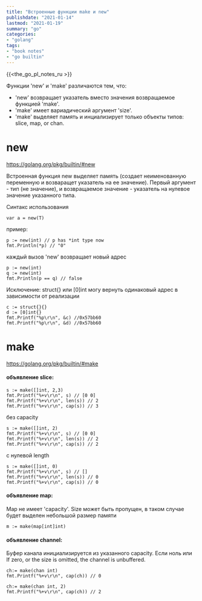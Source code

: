 ```yaml
---
title: "Встроенные функции make и new"
publishdate: "2021-01-14"
lastmod: "2021-01-19"
summary: "go"
categories:
- "golang"
tags:
- "book notes"
- "go builtin"
---
```


{{<the_go_pl_notes_ru >}}

Функции 'new' и 'make' различаются тем, что:
- 'new' возвращает указатель вместо значения возвращаемое функцией 'make'.
- 'make' имеет вариадический аргумент 'size'.
- 'make' выделяет память и инциализирует только объекты типов: slice, map, or chan.

# new

https://golang.org/pkg/builtin/#new

Встроенная функция new выделяет память (создает неименованную переменную и возваращет указатель на ее значение). Первый аргумент - тип (не значение), и возвращаемое значение - указатель на нулевое значение указанного типа.

Синтакс использования
```
var a = new(T)
```
пример:
```
p := new(int) // p has *int type now
fmt.Println(*p) // "0"
```
каждый вызов 'new' возвращает новый адрес
```
p := new(int)
q := new(int)
fmt.Println(p == q) // false
```
Исключение: struct{} или [0]int могу вернуть одинаковый адрес в зависимости от реализации
```
c := struct{}{}
d := [0]int{}
fmt.Printf("%p\r\n", &c) //0x57bb60
fmt.Printf("%p\r\n", &d) //0x57bb60
```

# make

https://golang.org/pkg/builtin/#make

#### объявление slice:
```
s := make([]int, 2,3)
fmt.Printf("%+v\r\n", s) // [0 0]
fmt.Printf("%+v\r\n", len(s)) // 2
fmt.Printf("%+v\r\n", cap(s)) // 3
```
без capacity
```
s := make([]int, 2)
fmt.Printf("%+v\r\n", s) // [0 0]
fmt.Printf("%+v\r\n", len(s)) // 2
fmt.Printf("%+v\r\n", cap(s)) // 2
```
с нулевой length
```
s := make([]int, 0)
fmt.Printf("%+v\r\n", s) // []
fmt.Printf("%+v\r\n", len(s)) // 0
fmt.Printf("%+v\r\n", cap(s)) // 0
```

#### объявление map:

Map не имеет 'capacity'. Size может быть пропущен, в таком случае будет выделен небольшой размер памяти
```
m := make(map[int]int)
```

#### объявление channel:

Буфер канала инициализируется из указанного capacity. Если ноль или If zero, or the size is omitted, the channel is unbuffered.
```
ch:= make(chan int) 
fmt.Printf("%+v\r\n", cap(ch)) // 0
```
```
ch:= make(chan int, 2) 
fmt.Printf("%+v\r\n", cap(ch)) // 2
```